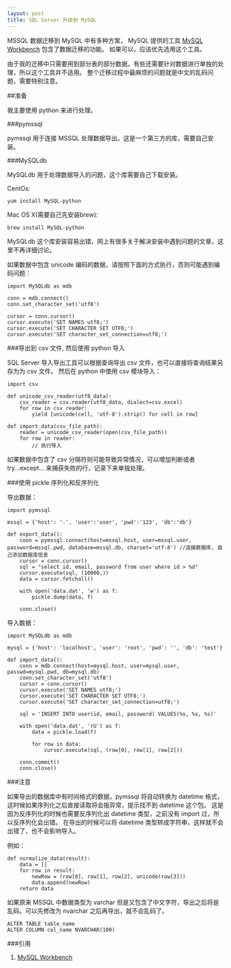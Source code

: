 ```yaml
---
layout: post
title: SQL Server 升级到 MySQL
---
```


MSSQL 数据迁移到 MySQL 中有多种方案， MySQL 提供的工具 [MySQL Workbench](http://www.mysql.com/products/workbench/) 包含了数据迁移的功能。
如果可以，应该优先选用这个工具。

由于我的迁移中只需要用到部分表的部分数据，有些还需要针对数据进行单独的处理，所以这个工具并不适用。
整个迁移过程中最麻烦的问题就是中文的乱码问题，需要特别注意。

##准备

我主要使用 python 来进行处理。

###pymssql

pymssql 用于连接 MSSQL 处理数据导出。这是一个第三方的库，需要自己安装。

###MySQLdb

MySQLdb 用于处理数据导入的问题，这个库需要自己下载安装。

CentOs:

    yum install MySQL-python

Mac OS X(需要自己先安装brew):

    brew install MySQL-python

MySQLdb 这个库安装容易出错，网上有很多关于解决安装中遇到问题的文章，这里不再详细讨论。

如果数据中包含 unicode 编码的数据，请按照下面的方式执行，否则可能遇到编码问题：

    import MySQLdb as mdb

    conn = mdb.connect()
    conn.set_character_set('utf8')
    
    cursor = conn.cursor()
    cursor.execute('SET NAMES utf8;')
    cursor.execute('SET CHARACTER SET UTF8;')
    cursor.execute('SET character_set_connection=utf8;')

###导出到 csv 文件, 然后使用 python 导入

SQL Server 导入导出工具可以根据查询导出 csv 文件，也可以直接将查询结果另存为为 csv 文件。
然后在 python 中使用 csv 模块导入：

    import csv

    def unicode_csv_reader(utf8_data):
        csv_reader = csv.reader(utf8_data, dialect=csv.excel)
        for row in csv_reader:
            yield [unicode(cell, 'utf-8').strip() for cell in row]

    def import_data(csv_file_path):
        reader = unicode_csv_reader(open(csv_file_path))
        for row in reader:
            // 执行导入

如果数据中包含了 csv 分隔符则可能导致异常情况，可以增加判断或者 try...except... 来捕获失败的行，记录下来单独处理。

###使用 pickle 序列化和反序列化

导出数据：

    import pymssql

    mssql = {'host': '.', 'user':'user', 'pwd':'123', 'db':'db'}

    def export_data():
        conn = pymssql.connect(host=mssql.host, user=mssql.user, password=mssql.pwd, database=mssql.db, charset='utf-8') //连接数据库, 自己添加数据库信息
        cursor = conn.cursor()
        sql = "select id, email, password from user where id > %d"
        cursor.execute(sql, (10000,))
        data = cursor.fetchall()

        with open('data.dat', 'w') as f:
            pickle.dump(data, f)

        conn.close()

导入数据：

    import MySQLdb as mdb

    mysql = {'host': 'localhost', 'user': 'root', 'pwd': '', 'db': 'test'}

    def import_data():
        conn = mdb.connect(host=mysql.host, user=mysql.user, passwd=mysql.pwd, db=mysql.db)
        conn.set_character_set('utf8')
        cursor = conn.cursor()
        cursor.execute('SET NAMES utf8;')
        cursor.execute('SET CHARACTER SET UTF8;')
        cursor.execute('SET character_set_connection=utf8;')

        sql = 'INSERT INTO user(id, email, password) VALUES(%s, %s, %s)'

        with open('data.dat', 'rU') as f:
            data = pickle.load(f)

            for row in data:
                cursor.execute(sql, (row[0], row[1], row[2]))

        conn.commit()
        conn.close()

###注意

如果导出的数据库中有时间格式的数据，pymssql 将自动转换为 datetime 格式，这时候如果序列化之后直接读取将会报异常，提示找不到 datetime 这个包。
这是因为反序列化的时候也需要反序列化出 datetime 类型，之前没有 import 过，所以反序列化会出错。
在导出的时候可以将 datetime 类型转成字符串，这样就不会出错了，也不会影响导入。

例如：

    def normalize_data(result):
        data = []
        for row in result:
            newRow = (row[0], row[1], row[2], unicode(row[3]))
            data.append(newRow)
        return data


如果原来 MSSQL 中数据类型为 varchar 但是又包含了中文字符，导出之后将是乱码。可以先修改为 nvarchar 之后再导出，就不会乱码了。

    ALTER TABLE table_name
    ALTER COLUMN col_name NVARCHAR(100)

###引用

1. [MySQL Workbench](http://www.mysql.com/products/workbench/)
